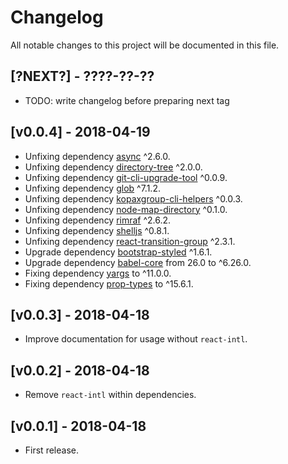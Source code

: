 # Changelog

All notable changes to this project will be documented in this file.

## [?NEXT?] - ????-??-??

- TODO: write changelog before preparing next tag

## [v0.0.4] - 2018-04-19

- Unfixing dependency [async](https://www.npmjs.com/package/async) ^2.6.0.
- Unfixing dependency [directory-tree](https://www.npmjs.com/package/directory-tree) ^2.0.0.
- Unfixing dependency [git-cli-upgrade-tool](https://www.npmjs.com/package/git-cli-upgrade-tool) ^0.0.9.
- Unfixing dependency [glob](https://www.npmjs.com/package/glob) ^7.1.2.
- Unfixing dependency [kopaxgroup-cli-helpers](https://www.npmjs.com/package/kopaxgroup-cli-helpers) ^0.0.3.
- Unfixing dependency [node-map-directory](https://www.npmjs.com/package/node-map-directory) ^0.1.0.
- Unfixing dependency [rimraf](https://www.npmjs.com/package/rimraf) ^2.6.2.
- Unfixing dependency [shelljs](https://www.npmjs.com/package/shelljs) ^0.8.1.
- Unfixing dependency [react-transition-group](https://www.npmjs.com/package/react-transition-group) ^2.3.1.
- Upgrade dependency [bootstrap-styled](https://www.npmjs.com/package/bootstrap-styled) ^1.6.1.
- Upgrade dependency [babel-core](https://www.npmjs.com/package/babel-core) from 26.0 to ^6.26.0.
- Fixing dependency [yargs](https://www.npmjs.com/package/yargs) to ^11.0.0.
- Fixing dependency [prop-types](https://www.npmjs.com/package/prop-types) to ^15.6.1.

## [v0.0.3] - 2018-04-18

- Improve documentation for usage without `react-intl`.

## [v0.0.2] - 2018-04-18

- Remove `react-intl` within dependencies.

## [v0.0.1] - 2018-04-18

- First release.
